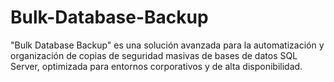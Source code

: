 # Bulk-Database-Backup
"Bulk Database Backup" es una solución avanzada para la automatización y organización de copias de seguridad masivas de bases de datos SQL Server, optimizada para entornos corporativos y de alta disponibilidad.
